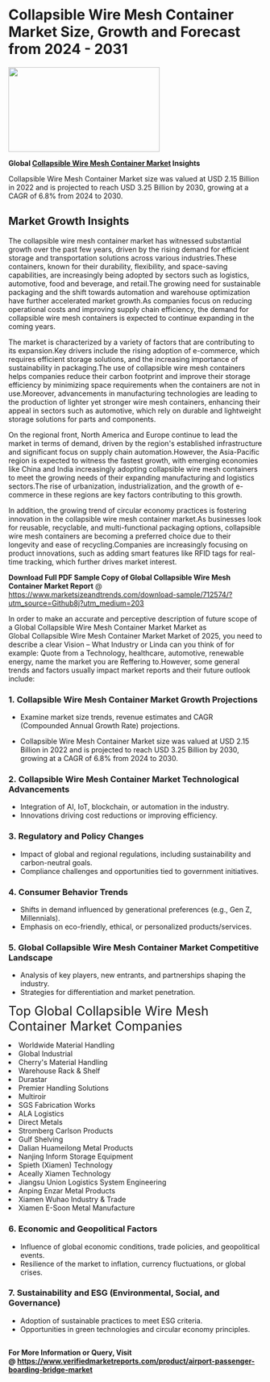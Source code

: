 <H1>Collapsible Wire Mesh Container Market Size, Growth and Forecast from 2024 - 2031</H1><img class="aligncenter size-medium wp-image-584254" src="https://thirdeyenews.in/wp-content/uploads/2024/09/Global-Market-Research-300x168.jpeg" alt="" width="300" height="168" /><p><strong>Global&nbsp;<a href="https://www.marketsizeandtrends.com/download-sample/712574/?utm_source=Github8j?utm_medium=203">Collapsible Wire Mesh Container Market</a> Insights</strong></p><p>Collapsible Wire Mesh Container Market size was valued at USD 2.15 Billion in 2022 and is projected to reach USD 3.25 Billion by 2030, growing at a CAGR of 6.8% from 2024 to 2030.</p><p><h2>Market Growth Insights</h2> <p>The collapsible wire mesh container market has witnessed substantial growth over the past few years, driven by the rising demand for efficient storage and transportation solutions across various industries.These containers, known for their durability, flexibility, and space-saving capabilities, are increasingly being adopted by sectors such as logistics, automotive, food and beverage, and retail.The growing need for sustainable packaging and the shift towards automation and warehouse optimization have further accelerated market growth.As companies focus on reducing operational costs and improving supply chain efficiency, the demand for collapsible wire mesh containers is expected to continue expanding in the coming years.</p> <p>The market is characterized by a variety of factors that are contributing to its expansion.Key drivers include the rising adoption of e-commerce, which requires efficient storage solutions, and the increasing importance of sustainability in packaging.The use of collapsible wire mesh containers helps companies reduce their carbon footprint and improve their storage efficiency by minimizing space requirements when the containers are not in use.Moreover, advancements in manufacturing technologies are leading to the production of lighter yet stronger wire mesh containers, enhancing their appeal in sectors such as automotive, which rely on durable and lightweight storage solutions for parts and components.</p> <p>On the regional front, North America and Europe continue to lead the market in terms of demand, driven by the region's established infrastructure and significant focus on supply chain automation.However, the Asia-Pacific region is expected to witness the fastest growth, with emerging economies like China and India increasingly adopting collapsible wire mesh containers to meet the growing needs of their expanding manufacturing and logistics sectors.The rise of urbanization, industrialization, and the growth of e-commerce in these regions are key factors contributing to this growth.</p> <p>In addition, the growing trend of circular economy practices is fostering innovation in the collapsible wire mesh container market.As businesses look for reusable, recyclable, and multi-functional packaging options, collapsible wire mesh containers are becoming a preferred choice due to their longevity and ease of recycling.Companies are increasingly focusing on product innovations, such as adding smart features like RFID tags for real-time tracking, which further drives market interest.</p> <p><span class=""><strong>Download Full PDF Sample Copy of Global Collapsible Wire Mesh Container Market Report</strong> @ <a href="https://www.marketsizeandtrends.com/download-sample/712574/?utm_source=Github8j?utm_medium=203" target="_blank">https://www.marketsizeandtrends.com/download-sample/712574/?utm_source=Github8j?utm_medium=203</a></span></p><p>In order to make an accurate and perceptive description of future scope of a Global&nbsp;Collapsible Wire Mesh Container Market Market as Global&nbsp;Collapsible Wire Mesh Container Market Market of 2025, you need to describe a clear Vision &ndash; What Industry or Linda can you think of for example: Quote from a Technology, healthcare, automotive, renewable energy, name the market you are Reffering to.However, some general trends and factors usually impact market reports and their future outlook include:</p><h3>1.&nbsp;<strong>Collapsible Wire Mesh Container Market Growth Projections</strong></h3><ul><li>Examine market size trends, revenue estimates and CAGR (Compounded Annual Growth Rate) projections.</li><li><p>Collapsible Wire Mesh Container Market size was valued at USD 2.15 Billion in 2022 and is projected to reach USD 3.25 Billion by 2030, growing at a CAGR of 6.8% from 2024 to 2030.</p></li></ul><h3>2.&nbsp;<strong>Collapsible Wire Mesh Container Market Technological Advancements</strong></h3><ul><li>Integration of AI, IoT, blockchain, or automation in the industry.</li><li>Innovations driving cost reductions or improving efficiency.</li></ul><h3>3.&nbsp;<strong>Regulatory and Policy Changes</strong></h3><ul><li>Impact of global and regional regulations, including sustainability and carbon-neutral goals.</li><li>Compliance challenges and opportunities tied to government initiatives.</li></ul><h3>4.&nbsp;<strong>Consumer Behavior Trends</strong></h3><ul><li>Shifts in demand influenced by generational preferences (e.g., Gen Z, Millennials).</li><li>Emphasis on eco-friendly, ethical, or personalized products/services.</li></ul><h3>5.&nbsp;<strong>Global Collapsible Wire Mesh Container Market Competitive Landscape</strong></h3><ul><li>Analysis of key players, new entrants, and partnerships shaping the industry.</li><li>Strategies for differentiation and market penetration.</li></ul><p data-pm-slice="1 1 []"><span style="color: inherit; font-family: inherit; font-size: 25px;">Top Global Collapsible Wire Mesh Container Market Companies</span></p><div class="" data-test-id=""><p><li>Worldwide Material Handling</li><li> Global Industrial</li><li> Cherry's Material Handling</li><li> Warehouse Rack & Shelf</li><li> Durastar</li><li> Premier Handling Solutions</li><li> Multiroir</li><li> SGS Fabrication Works</li><li> ALA Logistics</li><li> Direct Metals</li><li> Stromberg Carlson Products</li><li> Gulf Shelving</li><li> Dalian Huameilong Metal Products</li><li> Nanjing Inform Storage Equipment</li><li> Spieth (Xiamen) Technology</li><li> Aceally Xiamen Technology</li><li> Jiangsu Union Logistics System Engineering</li><li> Anping Enzar Metal Products</li><li> Xiamen Wuhao Industry & Trade</li><li> Xiamen E-Soon Metal Manufacture</li></p></div><h3>6.&nbsp;<strong>Economic and Geopolitical Factors</strong></h3><ul><li>Influence of global economic conditions, trade policies, and geopolitical events.</li><li>Resilience of the market to inflation, currency fluctuations, or global crises.</li></ul><h3>7.&nbsp;<strong>Sustainability and ESG (Environmental, Social, and Governance)</strong></h3><ul><li>Adoption of sustainable practices to meet ESG criteria.</li><li>Opportunities in green technologies and circular economy principles.</li></ul><h2><strong style="font-size: 14px;">For More Information or Query, Visit @&nbsp;</strong><a style="background-color: #ffffff; font-size: 14px;" href="https://www.marketsizeandtrends.com/report/collapsible-wire-mesh-container-market/" target="_blank">https://www.verifiedmarketreports.com/product/airport-passenger-boarding-bridge-market</a></h2>